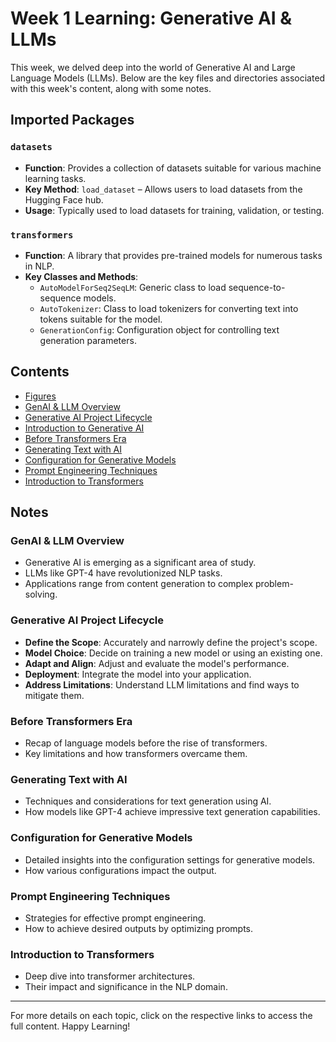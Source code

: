 # Week 1 Learning: Generative AI & LLMs

This week, we delved deep into the world of Generative AI and Large Language Models (LLMs). Below are the key files and directories associated with this week's content, along with some notes.

## Imported Packages

### `datasets`
- **Function**: Provides a collection of datasets suitable for various machine learning tasks.
- **Key Method**: `load_dataset` – Allows users to load datasets from the Hugging Face hub.
- **Usage**: Typically used to load datasets for training, validation, or testing.

### `transformers`
- **Function**: A library that provides pre-trained models for numerous tasks in NLP.
- **Key Classes and Methods**:
  - `AutoModelForSeq2SeqLM`: Generic class to load sequence-to-sequence models.
  - `AutoTokenizer`: Class to load tokenizers for converting text into tokens suitable for the model.
  - `GenerationConfig`: Configuration object for controlling text generation parameters.

## Contents
- [Figures](./figures/)
- [GenAI & LLM Overview](./GenAI&LLM.md)
- [Generative AI Project Lifecycle](./GenAI_project_lifecycle.md)
- [Introduction to Generative AI](./introduction.md)
- [Before Transformers Era](./before_transformers.md)
- [Generating Text with AI](./generating_text.md)
- [Configuration for Generative Models](./generative_configuration.md)
- [Prompt Engineering Techniques](./prompt_engineering.md)
- [Introduction to Transformers](./transformers.md)

## Notes

### GenAI & LLM Overview
- Generative AI is emerging as a significant area of study.
- LLMs like GPT-4 have revolutionized NLP tasks.
- Applications range from content generation to complex problem-solving.

### Generative AI Project Lifecycle
- **Define the Scope**: Accurately and narrowly define the project's scope.
- **Model Choice**: Decide on training a new model or using an existing one.
- **Adapt and Align**: Adjust and evaluate the model's performance.
- **Deployment**: Integrate the model into your application.
- **Address Limitations**: Understand LLM limitations and find ways to mitigate them.

### Before Transformers Era
- Recap of language models before the rise of transformers.
- Key limitations and how transformers overcame them.

### Generating Text with AI
- Techniques and considerations for text generation using AI.
- How models like GPT-4 achieve impressive text generation capabilities.

### Configuration for Generative Models
- Detailed insights into the configuration settings for generative models.
- How various configurations impact the output.

### Prompt Engineering Techniques
- Strategies for effective prompt engineering.
- How to achieve desired outputs by optimizing prompts.

### Introduction to Transformers
- Deep dive into transformer architectures.
- Their impact and significance in the NLP domain.

---

For more details on each topic, click on the respective links to access the full content. Happy Learning!
